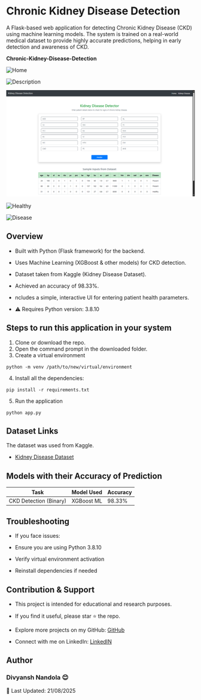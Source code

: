 # Chronic Kidney Disease Detection

A Flask-based web application for detecting Chronic Kidney Disease (CKD) using machine learning models.
The system is trained on a real-world medical dataset to provide highly accurate predictions, helping in early detection and awareness of CKD. 

**Chronic-Kidney-Disease-Detection**

![Home]([https://user-images.githubusercontent.com/62790398/125474693-082d87df-953e-43d2-b175-08afd43ec9b0.png](https://github.com/Divyansh7041/Chronic-Kidney-Disease-Detection/blob/8ab94c816aa677fefd9335131c57c35ff5a91361/SS/Home.png))

![Description]([https://user-images.githubusercontent.com/62790398/125474884-71a047bf-2648-49ff-816d-907b1dc2b68a.png](https://github.com/Divyansh7041/Chronic-Kidney-Disease-Detection/blob/8ab94c816aa677fefd9335131c57c35ff5a91361/SS/Home1.png))

![Predict](https://github.com/Divyansh7041/Chronic-Kidney-Disease-Detection/blob/8ab94c816aa677fefd9335131c57c35ff5a91361/SS/Predict.png)

![Healthy]([https://user-images.githubusercontent.com/62790398/125475302-8e02b5d8-d0b2-473b-b83e-f4d807dc0412.png](https://github.com/Divyansh7041/Chronic-Kidney-Disease-Detection/blob/8ab94c816aa677fefd9335131c57c35ff5a91361/SS/Absent.png))

![Disease]([https://github.com/user-attachments/assets/093fafc0-7ee7-4f66-862e-ce519da1fcaa](https://github.com/Divyansh7041/Chronic-Kidney-Disease-Detection/blob/8ab94c816aa677fefd9335131c57c35ff5a91361/SS/Present.png))


## Overview

- Built with Python (Flask framework) for the backend.

- Uses Machine Learning (XGBoost & other models) for CKD detection.

- Dataset taken from Kaggle (Kidney Disease Dataset).

- Achieved an accuracy of 98.33%.

- ncludes a simple, interactive UI for entering patient health parameters.

- ⚠️ Requires Python version: 3.8.10


## Steps to run this application in your system

1. Clone or download the repo.
2. Open the command prompt in the downloaded folder.
3. Create a virtual environment

```
python -m venv /path/to/new/virtual/environment
```

4. Install all the dependencies:

```
pip install -r requirements.txt
```

5. Run the application

```
python app.py
```

## Dataset Links

The dataset was used from Kaggle.

- [Kidney Disease Dataset](https://www.kaggle.com/mansoordaku/ckdisease)

## Models with their Accuracy of Prediction

| Task                   | Model Used | Accuracy |
| ---------------------- | ---------- | -------- |
| CKD Detection (Binary) | XGBoost ML | 98.33%   |


## Troubleshooting

- If you face issues:

- Ensure you are using Python 3.8.10

- Verify virtual environment activation

- Reinstall dependencies if needed

## Contribution & Support

- This project is intended for educational and research purposes.

- If you find it useful, please star ⭐ the repo.

- Explore more projects on my GitHub: [GitHub](https://github.com/Divyansh7041)

- Connect with me on LinkedIn: [LinkedIN](https://linkedin.com/in/divyansh-patel-2b0326248)

## Author
### Divyansh Nandola 😊
📅 Last Updated: 21/08/2025
